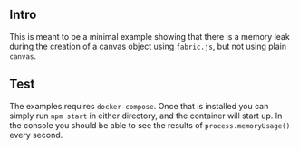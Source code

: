 ## Intro

This is meant to be a minimal example showing that there is a memory leak during the creation of a canvas object using `fabric.js`, but not using plain `canvas`.

## Test
The examples requires `docker-compose`. Once that is installed you can simply run `npm start` in either directory, and the container will start up. In the console you should be able to see the results of `process.memoryUsage()` every second.